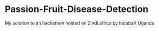 # Passion-Fruit-Disease-Detection
My solution to an hackathon hosted on Zindi.africa by IndabaX Uganda
